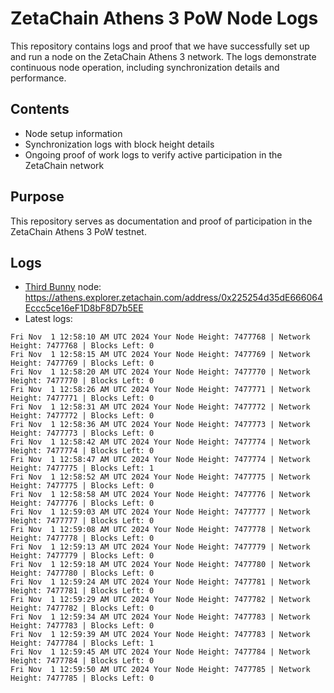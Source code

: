 # ZetaChain Athens 3 PoW Node Logs
This repository contains logs and proof that we have successfully set up and run a node on the ZetaChain Athens 3 network. The logs demonstrate continuous node operation, including synchronization details and performance.

## Contents
- Node setup information
- Synchronization logs with block height details
- Ongoing proof of work logs to verify active participation in the ZetaChain network

## Purpose
This repository serves as documentation and proof of participation in the ZetaChain Athens 3 PoW testnet.

## Logs

- [Third Bunny](https://thirdbunny.xyz/) node: https://athens.explorer.zetachain.com/address/0x225254d35dE666064Eccc5ce16eF1D8bF8D7b5EE
- Latest logs:
```
Fri Nov  1 12:58:10 AM UTC 2024 Your Node Height: 7477768 | Network Height: 7477768 | Blocks Left: 0
Fri Nov  1 12:58:15 AM UTC 2024 Your Node Height: 7477769 | Network Height: 7477769 | Blocks Left: 0
Fri Nov  1 12:58:20 AM UTC 2024 Your Node Height: 7477770 | Network Height: 7477770 | Blocks Left: 0
Fri Nov  1 12:58:26 AM UTC 2024 Your Node Height: 7477771 | Network Height: 7477771 | Blocks Left: 0
Fri Nov  1 12:58:31 AM UTC 2024 Your Node Height: 7477772 | Network Height: 7477772 | Blocks Left: 0
Fri Nov  1 12:58:36 AM UTC 2024 Your Node Height: 7477773 | Network Height: 7477773 | Blocks Left: 0
Fri Nov  1 12:58:42 AM UTC 2024 Your Node Height: 7477774 | Network Height: 7477774 | Blocks Left: 0
Fri Nov  1 12:58:47 AM UTC 2024 Your Node Height: 7477774 | Network Height: 7477775 | Blocks Left: 1
Fri Nov  1 12:58:52 AM UTC 2024 Your Node Height: 7477775 | Network Height: 7477775 | Blocks Left: 0
Fri Nov  1 12:58:58 AM UTC 2024 Your Node Height: 7477776 | Network Height: 7477776 | Blocks Left: 0
Fri Nov  1 12:59:03 AM UTC 2024 Your Node Height: 7477777 | Network Height: 7477777 | Blocks Left: 0
Fri Nov  1 12:59:08 AM UTC 2024 Your Node Height: 7477778 | Network Height: 7477778 | Blocks Left: 0
Fri Nov  1 12:59:13 AM UTC 2024 Your Node Height: 7477779 | Network Height: 7477779 | Blocks Left: 0
Fri Nov  1 12:59:18 AM UTC 2024 Your Node Height: 7477780 | Network Height: 7477780 | Blocks Left: 0
Fri Nov  1 12:59:24 AM UTC 2024 Your Node Height: 7477781 | Network Height: 7477781 | Blocks Left: 0
Fri Nov  1 12:59:29 AM UTC 2024 Your Node Height: 7477782 | Network Height: 7477782 | Blocks Left: 0
Fri Nov  1 12:59:34 AM UTC 2024 Your Node Height: 7477783 | Network Height: 7477783 | Blocks Left: 0
Fri Nov  1 12:59:39 AM UTC 2024 Your Node Height: 7477783 | Network Height: 7477784 | Blocks Left: 1
Fri Nov  1 12:59:45 AM UTC 2024 Your Node Height: 7477784 | Network Height: 7477784 | Blocks Left: 0
Fri Nov  1 12:59:50 AM UTC 2024 Your Node Height: 7477785 | Network Height: 7477785 | Blocks Left: 0
```

